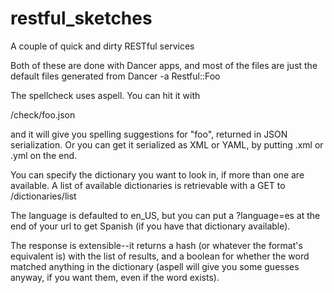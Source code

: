 restful_sketches
================

A couple of quick and dirty RESTful services

Both of these are done with Dancer apps, and most of the
files are just the default files generated from Dancer -a Restful::Foo

The spellcheck uses aspell.  You can hit it with 

/check/foo.json

and it will give you spelling suggestions for "foo", returned in JSON
serialization.  Or you can get it serialized as XML or YAML, by putting
.xml or .yml on the end.

You can specify the dictionary you want to look in, if more than one are
available.  A list of available dictionaries is retrievable with a GET to
/dictionaries/list

The language is defaulted to en_US, but you can put a ?language=es at the
end of your url to get Spanish (if you have that dictionary available).

The response is extensible--it returns a hash (or whatever the format's
equivalent is) with the list of results, and a boolean for whether the
word matched anything in the dictionary (aspell will give you some
guesses anyway, if you want them, even if the word exists). 


